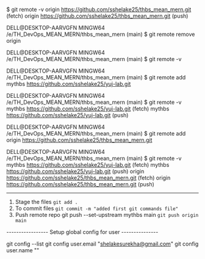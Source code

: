 $ git remote -v
origin  https://github.com/sshelake25/thbs_mean_mern.git (fetch)
origin  https://github.com/sshelake25/thbs_mean_mern.git (push)

DELL@DESKTOP-AARVGFN MINGW64 /e/TH_DevOps_MEAN_MERN/thbs_mean_mern (main)
$ git remote remove origin 

DELL@DESKTOP-AARVGFN MINGW64 /e/TH_DevOps_MEAN_MERN/thbs_mean_mern (main)
$ git remote -v

DELL@DESKTOP-AARVGFN MINGW64 /e/TH_DevOps_MEAN_MERN/thbs_mean_mern (main)
$ git remote add mythbs https://github.com/sshelake25/yuj-lab.git

DELL@DESKTOP-AARVGFN MINGW64 /e/TH_DevOps_MEAN_MERN/thbs_mean_mern (main)
$ git remote -v
mythbs  https://github.com/sshelake25/yuj-lab.git (fetch)
mythbs  https://github.com/sshelake25/yuj-lab.git (push)

DELL@DESKTOP-AARVGFN MINGW64 /e/TH_DevOps_MEAN_MERN/thbs_mean_mern (main)
$ git remote add origin https://github.com/sshelake25/thbs_mean_mern.git

DELL@DESKTOP-AARVGFN MINGW64 /e/TH_DevOps_MEAN_MERN/thbs_mean_mern (main)
$ git remote -v
mythbs  https://github.com/sshelake25/yuj-lab.git (fetch)
mythbs  https://github.com/sshelake25/yuj-lab.git (push)
origin  https://github.com/sshelake25/thbs_mean_mern.git (fetch)
origin  https://github.com/sshelake25/thbs_mean_mern.git (push)


----------------------------------------

1. Stage the files 
   `git add .`
2. To commit files
   `git commit -m "added first git commands file"`
3. Push remote repo
 git push --set-upstream mythbs main
    `git push origin main`

----------------- Setup global config for user ---------------

git config --list
git config user.email "shelakesurekha@gmail.com"
git config user.name ""